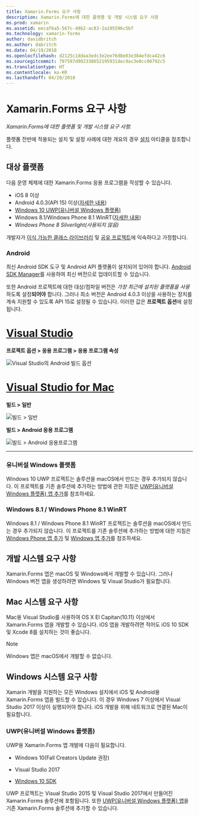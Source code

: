 ```yaml
---
title: Xamarin.Forms 요구 사항
description: Xamarin.Forms에 대한 플랫폼 및 개발 시스템 요구 사항
ms.prod: xamarin
ms.assetid: eecaf6a5-567c-49b2-ac83-2a195596c5bf
ms.technology: xamarin-forms
author: davidbritch
ms.author: dabritch
ms.date: 04/19/2018
ms.openlocfilehash: d2125c1ddaa3edc3e2ee76d8e03e384efdca42c6
ms.sourcegitcommit: 797597d902330652195931dec9ac3e0cc00792c5
ms.translationtype: HT
ms.contentlocale: ko-KR
ms.lasthandoff: 04/20/2018
---
```

# <a name="xamarinforms-requirements"></a>Xamarin.Forms 요구 사항

_Xamarin.Forms에 대한 플랫폼 및 개발 시스템 요구 사항._

플랫폼 전반에 적용되는 설치 및 설정 사례에 대한 개요의 경우 [설치](~/cross-platform/get-started/installation/index.md) 아티클을 참조합니다.

## <a name="target-platforms"></a>대상 플랫폼

다음 운영 체제에 대한 Xamarin.Forms 응용 프로그램을 작성할 수 있습니다.

-  iOS 8 이상
-  Android 4.0.3(API 15) 이상([자세한 내용](#android))
-  [Windows 10 UWP(유니버설 Windows 플랫폼)](#windows10)
-  Windows 8.1/Windows Phone 8.1 WinRT([자세한 내용](#windows))
-  *Windows Phone 8 Silverlight(사용되지 않음)*

개발자가 [이식 가능한 클래스 라이브러리](~/cross-platform/app-fundamentals/pcl.md) 및 [공유 프로젝트](~/cross-platform/app-fundamentals/shared-projects.md)에 익숙하다고 가정합니다.

<a name="android" />

### <a name="android"></a>Android

최신 Android SDK 도구 및 Android API 플랫폼이 설치되어 있어야 합니다. [Android SDK Manager](~/android/get-started/installation/android-sdk.md)를 사용하여 최신 버전으로 업데이트할 수 있습니다.

또한 Android 프로젝트에 대한 대상/컴파일 버전은 *가장 최근에 설치된 플랫폼을 사용*하도록 설정**되어야** 합니다. 그러나 최소 버전은 Android 4.0.3 이상을 사용하는 장치를 계속 지원할 수 있도록 API 15로 설정될 수 있습니다. 이러한 값은 **프로젝트 옵션**에 설정됩니다.

# <a name="visual-studiotabvswin"></a>[Visual Studio](#tab/vswin)

**프로젝트 옵션 > 응용 프로그램 > 응용 프로그램 속성**

![](installation-images/options-android-vs-sml.png "Visual Studio의 Android 빌드 옵션")

# <a name="visual-studio-for-mactabvsmac"></a>[Visual Studio for Mac](#tab/vsmac)

**빌드 > 일반**

![](installation-images/options-general-sml.png "빌드 > 일반")

**빌드 > Android 응용 프로그램**

![](installation-images/options-android-sml.png "빌드 > Android 응용프로그램")

-----


<a name="windows10" />

### <a name="universal-windows-platform"></a>유니버설 Windows 플랫폼

Windows 10 UWP 프로젝트는 솔루션을 macOS에서 만드는 경우 추가되지 않습니다. 이 프로젝트를 기존 솔루션에 추가하는 방법에 관한 지침은 [UWP(유니버설 Windows 플랫폼) 앱 추가](~/xamarin-forms/platform/windows/installation/universal.md)를 참조하세요.


<a name="windows" />

### <a name="windows-81--windows-phone-81-winrt"></a>Windows 8.1 / Windows Phone 8.1 WinRT

Windows 8.1 / Windows Phone 8.1 WinRT 프로젝트는 솔루션을 macOS에서 만드는 경우 추가되지 않습니다. 이 프로젝트를 기존 솔루션에 추가하는 방법에 대한 지침은 [Windows Phone 앱 추가](~/xamarin-forms/platform/windows/installation/phone.md) 및 [Windows 앱 추가](~/xamarin-forms/platform/windows/installation/tablet.md)를 참조하세요.


## <a name="development-system-requirements"></a>개발 시스템 요구 사항

Xamarin.Forms 앱은 macOS 및 Windows에서 개발할 수 있습니다. 그러나 Windows 버전 앱을 생성하려면 Windows 및 Visual Studio가 필요합니다.

## <a name="mac-system-requirements"></a>Mac 시스템 요구 사항

Mac용 Visual Studio를 사용하여 OS X El Capitan(10.11) 이상에서 Xamarin.Forms 앱을 개발할 수 있습니다. iOS 앱을 개발하려면 적어도 iOS 10 SDK 및 Xcode 8를 설치하는 것이 좋습니다.

> [!NOTE]
>  Windows 앱은 macOS에서 개발할 수 없습니다.

## <a name="windows-system-requirements"></a>Windows 시스템 요구 사항

Xamarin 개발을 지원하는 모든 Windows 설치에서 iOS 및 Android용 Xamarin.Forms 앱을 빌드할 수 있습니다. 이 경우 Windows 7 이상에서 Visual Studio 2017 이상이 실행되어야 합니다. iOS 개발을 위해 네트워크로 연결된 Mac이 필요합니다.

### <a name="universal-windows-platform-uwp"></a>UWP(유니버설 Windows 플랫폼)

UWP용 Xamarin.Forms 앱 개발에 다음이 필요합니다.

* Windows 10(Fall Creators Update 권장)

* Visual Studio 2017

* [Windows 10 SDK](https://dev.windows.com/downloads/windows-10-sdk)

UWP 프로젝트는 Visual Studio 2015 및 Visual Studio 2017에서 만들어진 Xamarin.Forms 솔루션에 포함됩니다.
또한 [UWP(유니버설 Windows 플랫폼) 앱](~/xamarin-forms/platform/windows/installation/universal.md)을 기존 Xamarin.Forms 솔루션에 추가할 수 있습니다.

